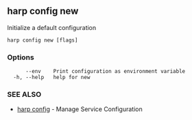 ## harp config new

Initialize a default configuration

```
harp config new [flags]
```

### Options

```
      --env    Print configuration as environment variable
  -h, --help   help for new
```

### SEE ALSO

* [harp config](harp_config.md)	 - Manage Service Configuration

